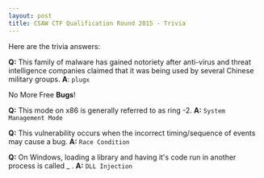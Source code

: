 ```yaml
---
layout: post
title: CSAW CTF Qualification Round 2015 - Trivia
---
```


Here are the trivia answers:

**Q:** This family of malware has gained notoriety after anti-virus and threat intelligence companies claimed that it was being used by several Chinese military groups. 
**A**: `plugx`

No More Free **Bugs**!

**Q:** This mode on x86 is generally referred to as ring -2. 
**A:** `System Management Mode`

**Q:** This vulnerability occurs when the incorrect timing/sequence of events may cause a bug. 
**A:** `Race Condition`

**Q:** On Windows, loading a library and having it's code run in another process is called _ . 
**A:** `DLL Injection`
